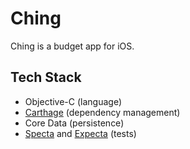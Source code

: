 Ching
=======

Ching is a budget app for iOS.

## Tech Stack
- Objective-C (language)
- [Carthage](https://github.com/Carthage/Carthage) (dependency management)
- Core Data (persistence)
- [Specta](https://github.com/specta/specta) and [Expecta](https://github.com/specta/expecta) (tests)

